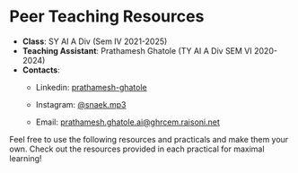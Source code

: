 # Peer Teaching Resources
- **Class**: SY AI A Div (Sem IV 2021-2025)
- **Teaching Assistant**: Prathamesh Ghatole (TY AI A Div SEM VI 2020-2024)
- **Contacts**: 
  - Linkedin: [prathamesh-ghatole](https://www.linkedin.com/in/prathamesh-ghatole/)

  - Instagram: [@snaek.mp3](https://www.instagram.com/snaek.mp3)

  - Email: [prathamesh.ghatole.ai@ghrcem.raisoni.net](mailto:prathamesh.ghatole.ai@ghrcem.raisoni.net)

Feel free to use the following resources and practicals and make them your own.
Check out the resources provided in each practical for maximal learning!